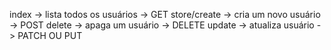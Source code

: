index -> lista todos os usuários -> GET
store/create -> cria um novo usuário -> POST
delete -> apaga um usuário -> DELETE
update -> atualiza usuário -> PATCH OU PUT  